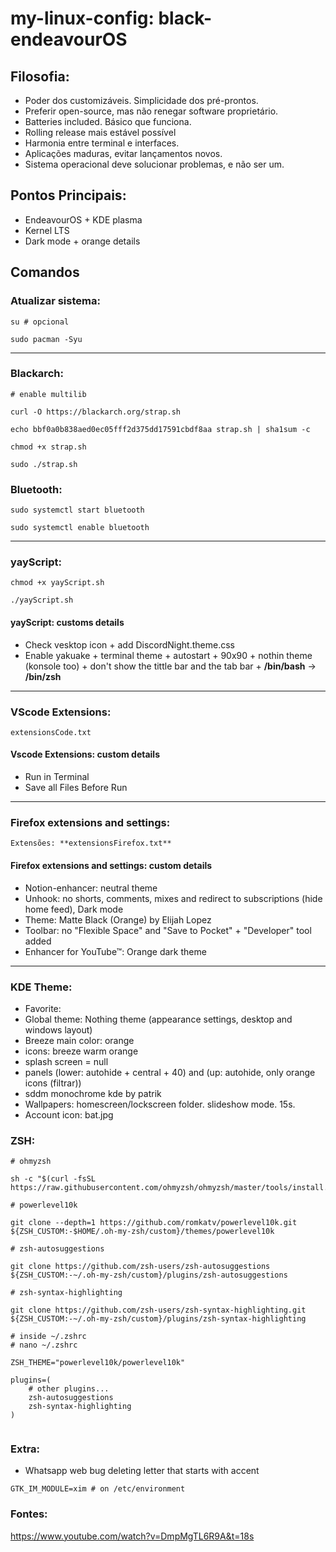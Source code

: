 # my-linux-config: black-endeavourOS

## Filosofia:
- Poder dos customizáveis. Simplicidade dos pré-prontos.
- Preferir open-source, mas não renegar software proprietário.
- Batteries included. Básico que funciona.
- Rolling release mais estável possível
- Harmonia entre terminal e interfaces.
- Aplicações maduras, evitar lançamentos novos. 
- Sistema operacional deve solucionar problemas, e não ser um.

## Pontos Principais:
- EndeavourOS + KDE plasma
- Kernel LTS
- Dark mode + orange details

## Comandos

### Atualizar sistema:
```
su # opcional
```
```
sudo pacman -Syu
```

--- 

### Blackarch:
```
# enable multilib

curl -O https://blackarch.org/strap.sh

echo bbf0a0b838aed0ec05fff2d375dd17591cbdf8aa strap.sh | sha1sum -c

chmod +x strap.sh

sudo ./strap.sh

```

### Bluetooth:
```
sudo systemctl start bluetooth

sudo systemctl enable bluetooth
```

---

### yayScript:
```
chmod +x yayScript.sh
```
```
./yayScript.sh
```
#### yayScript: customs details
- Check vesktop icon + add DiscordNight.theme.css
- Enable yakuake + terminal theme + autostart  + 90x90 + nothin theme (konsole too) + don't show the tittle bar and the tab bar + **/bin/bash** -> **/bin/zsh**


---

### VScode Extensions:
```
extensionsCode.txt
```
#### Vscode Extensions: custom details
- Run in Terminal
- Save all Files Before Run

---

### Firefox extensions and settings:
```
Extensões: **extensionsFirefox.txt**
```

#### Firefox extensions and settings: custom details
- Notion-enhancer: neutral theme
- Unhook: no shorts, comments, mixes and redirect to subscriptions (hide home feed), Dark mode
- Theme: Matte Black (Orange) by Elijah Lopez
- Toolbar: no "Flexible Space" and "Save to Pocket" + "Developer" tool added
- Enhancer for YouTube™: Orange dark theme


---

### KDE Theme:
- Favorite: 
- Global theme: Nothing theme (appearance settings, desktop and windows layout)
- Breeze main color: orange
- icons: breeze warm orange
- splash screen = null
- panels (lower: autohide + central + 40) and (up: autohide, only orange icons (filtrar))
- sddm monochrome kde by patrik
- Wallpapers: homescreen/lockscreen folder. slideshow mode. 15s.
- Account icon: bat.jpg

### ZSH:
```
# ohmyzsh

sh -c "$(curl -fsSL https://raw.githubusercontent.com/ohmyzsh/ohmyzsh/master/tools/install.sh)"
```
```
# powerlevel10k

git clone --depth=1 https://github.com/romkatv/powerlevel10k.git ${ZSH_CUSTOM:-$HOME/.oh-my-zsh/custom}/themes/powerlevel10k
```

```
# zsh-autosuggestions

git clone https://github.com/zsh-users/zsh-autosuggestions ${ZSH_CUSTOM:-~/.oh-my-zsh/custom}/plugins/zsh-autosuggestions

```

```
# zsh-syntax-highlighting

git clone https://github.com/zsh-users/zsh-syntax-highlighting.git ${ZSH_CUSTOM:-~/.oh-my-zsh/custom}/plugins/zsh-syntax-highlighting

```

```
# inside ~/.zshrc
# nano ~/.zshrc

ZSH_THEME="powerlevel10k/powerlevel10k"

plugins=( 
    # other plugins...
    zsh-autosuggestions
    zsh-syntax-highlighting
)
```


```

```

### Extra:
- Whatsapp web bug deleting letter that starts with accent
```
GTK_IM_MODULE=xim # on /etc/environment 
```

### Fontes:
https://www.youtube.com/watch?v=DmpMgTL6R9A&t=18s
